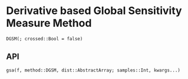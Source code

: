 # Derivative based Global Sensitivity Measure Method

```@docs
DGSM(; crossed::Bool = false)
```

## API

```@docs
gsa(f, method::DGSM, dist::AbstractArray; samples::Int, kwargs...)
```
